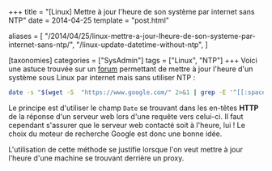 +++
title = "[Linux] Mettre à jour l'heure de son système par internet sans NTP"
date = 2014-04-25
template = "post.html"

aliases = [
  "/2014/04/25/linux-mettre-a-jour-lheure-de-son-systeme-par-internet-sans-ntp/",
  "/linux-update-datetime-without-ntp",
]

[taxonomies]
categories = ["SysAdmin"]
tags = ["Linux", "NTP"]
+++
Voici une astuce trouvée sur un [forum][topic-forum] permettant de mettre à jour
l'heure d'un système sous Linux par internet mais sans utiliser NTP :

```bash
date -s "$(wget -S  "https://www.google.com/" 2>&1 | grep -E '^[[:space:]]*[dD]ate:' | sed 's/^[[:space:]]*[dD]ate:[[:space:]]*//' | head -1l | awk '{print $1, $3, $2,  $5 ,"GMT", $4 }' | sed 's/,//')"
```

Le principe est d'utiliser le champ `Date` se trouvant dans les en-têtes
**HTTP** de la réponse d'un serveur web lors d'une requête vers celui-ci. Il
faut cependant s'assurer que le serveur web contacté soit à l'heure, lui ! Le
choix du moteur de recherche Google est donc une bonne idée.

L'utilisation de cette méthode se justifie lorsque l'on veut mettre à jour
l'heure d'une machine se trouvant derrière un proxy.

 [topic-forum]: https://superuser.com/questions/307158/how-to-use-ntpdate-behind-a-proxy/465838#465838 "How to use ntpdate behind a proxy"
